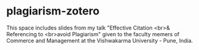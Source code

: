 # plagiarism-zotero
This space includes slides from my talk "Effective Citation &lt;br>&amp; Referencing to &lt;br>avoid Plagiarism" given to the faculty memers of Commerce and Management at the Vishwakarma University - Pune, India.
